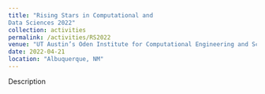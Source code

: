 ```yaml
---
title: "Rising Stars in Computational and
Data Sciences 2022"
collection: activities
permalink: /activities/RS2022
venue: "UT Austin’s Oden Institute for Computational Engineering and Sciences, Sandia National Laboratories, and Lawrence Livermore National Laboratory"
date: 2022-04-21
location: "Albuquerque, NM"
---
```


Description